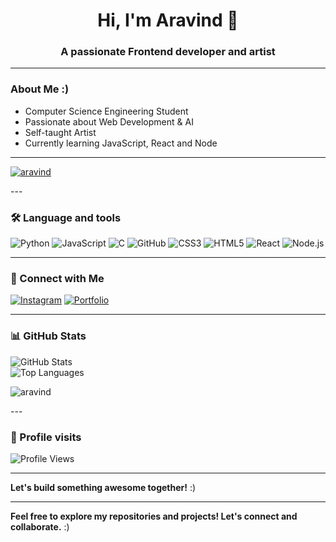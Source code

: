 <h1 align="center">Hi, I'm Aravind 👋</h1>
<h3 align="center">A passionate Frontend developer and artist</h3>

---

### About Me :)
- Computer Science Engineering Student  
- Passionate about Web Development & AI  
- Self-taught Artist
- Currently learning JavaScript, React and Node  


---
<p align="left"> <a href="https://github.com/ryo-ma/github-profile-trophy"><img src="https://github-profile-trophy.vercel.app/?username=aravinnndddd&theme=tokyonight" alt="aravind" /></a> </p>
---

### 🛠️ Language and tools  
![Python](https://img.shields.io/badge/Python-3776AB?style=for-the-badge&logo=python&logoColor=white)
![JavaScript](https://img.shields.io/badge/JavaScript-F7DF1E?style=for-the-badge&logo=javascript&logoColor=black)
![C](https://img.shields.io/badge/C-00599C?style=for-the-badge&logo=c&logoColor=white)
![GitHub](https://img.shields.io/badge/GitHub-181717?style=for-the-badge&logo=github&logoColor=white)
![CSS3](https://img.shields.io/badge/CSS3-1572B6?style=for-the-badge&logo=css3&logoColor=white)
![HTML5](https://img.shields.io/badge/HTML5-E34F26?style=for-the-badge&logo=html5&logoColor=white)
![React](https://img.shields.io/badge/React-20232A?style=for-the-badge&logo=react&logoColor=61DAFB)
![Node.js](https://img.shields.io/badge/Node.js-339933?style=for-the-badge&logo=node-dot-js&logoColor=white)


---
### 🔗 Connect with Me  
[![Instagram](https://img.shields.io/badge/Instagram-%23f8392b.svg?style=for-the-badge&logo=instagram&logoColor=white)](https://instagram.com/aravinnndddd)
[![Portfolio](https://img.shields.io/badge/Portfolio-FF5722?style=for-the-badge&logo=web&logoColor=white)](https://aravinnndddd.github.io/Aravind-portfolio-v1/)

---

### 📊 GitHub Stats  
![GitHub Stats](https://github-readme-stats.vercel.app/api?username=aravinnndddd&show_icons=true&theme=tokyonight)  
![Top Languages](https://github-readme-stats.vercel.app/api/top-langs/?username=aravinnndddd&layout=compact&theme=tokyonight)
<p><img align="center" src="https://github-readme-streak-stats.herokuapp.com/?user=aravinnndddd&theme=tokyonight" alt="aravind" /></p>
---

### 👀 Profile visits
![Profile Views](https://komarev.com/ghpvc/?username=aravinnndddd&color=16537E&style=for-the-badge)


---

 **Let's build something awesome together!**  :)


---

 **Feel free to explore my repositories and projects! Let's connect and collaborate.** :)


